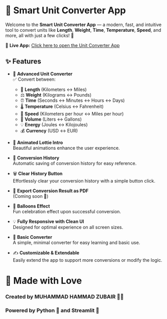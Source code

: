 # 🔁 Smart Unit Converter App

Welcome to the **Smart Unit Converter App** — a modern, fast, and intuitive tool to convert units like **Length**, **Weight**, **Time**, **Temperature**, **Speed**, and more, all with just a few clicks! 🧮

🔗 **Live App:** [Click here to open the Unit Converter App](https://unit-converter-bymhz.streamlit.app/)

## ✨ Features
- 🚀 **Advanced Unit Converter**  
    ✅ Convert between:
    - 📏 **Length** (Kilometers ↔ Miles)
    - ⚖️ **Weight** (Kilograms ↔ Pounds)
    - ⏰ **Time** (Seconds ↔ Minutes ↔ Hours ↔ Days)
    - 🌡️ **Temperature** (Celsius ↔ Fahrenheit)
    - 🏃 **Speed** (Kilometers per hour ↔ Miles per hour)
    - 🧴 **Volume** (Liters ↔ Gallons)
    - 💡 **Energy** (Joules ↔ Kilojoules)
    - 💰 **Currency** (USD ↔ EUR)

- 🎨 **Animated Lottie Intro**  
  Beautiful animations enhance the user experience.

- 📜 **Conversion History**  
  Automatic saving of conversion history for easy reference.

- 🗑️ **Clear History Button**  
  Effortlessly clear your conversion history with a simple button click.

- 📝 **Export Conversion Result as PDF**  
  (Coming soon 🔧)

- 🎈 **Balloons Effect**  
  Fun celebration effect upon successful conversion.

- 💡 **Fully Responsive with Clean UI**  
  Designed for optimal experience on all screen sizes.

- 🧮 **Basic Converter**  
  A simple, minimal converter for easy learning and basic use.

- ✍️ **Customizable & Extendable**  
  Easily extend the app to support more conversions or modify the logic.

# 🙌 Made with Love
### Created by MUHAMMAD HAMMAD ZUBAIR 👨‍💻
### Powered by Python 🐍 and Streamlit 🚀

